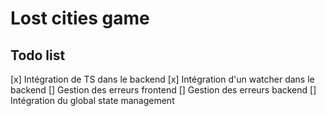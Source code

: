 # Lost cities game

## Todo list

[x] Intégration de TS dans le backend
[x] Intégration d'un watcher dans le backend
[] Gestion des erreurs frontend
[] Gestion des erreurs backend
[] Intégration du global state management
